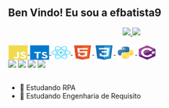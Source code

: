 ## Ben Vindo! Eu sou a efbatista9 
<div align="center">
  <a href="https://github.com/efbatista9">
  <img height="180em" src="https://github-readme-stats.vercel.app/api?username=efbatista9&show_icons=true&theme=red&include_all_commits=true&count_private=true"/>
  <img height="180em" src="https://github-readme-stats.vercel.app/api/top-langs/?username=efbatista9&layout=compact&langs_count=7&theme=red"/>
</div>
  
<div style="display: inline_block"><br>
  <img align="center" alt="efbatista9-Js" height="30" width="40" src="https://raw.githubusercontent.com/devicons/devicon/master/icons/javascript/javascript-plain.svg">
  <img align="center" alt="efbatista9-Ts" height="30" width="40" src="https://raw.githubusercontent.com/devicons/devicon/master/icons/typescript/typescript-plain.svg">
  <img align="center" alt="efbatista9-React" height="30" width="40" src="https://raw.githubusercontent.com/devicons/devicon/master/icons/react/react-original.svg">
  <img align="center" alt="efbatista9-HTML" height="30" width="40" src="https://raw.githubusercontent.com/devicons/devicon/master/icons/html5/html5-original.svg">
  <img align="center" alt="efbatista9-CSS" height="30" width="40" src="https://raw.githubusercontent.com/devicons/devicon/master/icons/css3/css3-original.svg">
  <img align="center" alt="efbatista9-Python" height="30" width="40" src="https://raw.githubusercontent.com/devicons/devicon/master/icons/python/python-original.svg">
  <img align="center" alt="efbatista9-Csharp" height="30" width="40" src="https://raw.githubusercontent.com/devicons/devicon/master/icons/csharp/csharp-original.svg"
       
</div>
  
<div> 
  <a href="https://www.instagram.com/edmilson857/" target="_blank"><img src="https://img.shields.io/badge/-Instagram-%23E4405F?style=for-the-badge&logo=instagram&logoColor=white" target="_blank"></a>
 <a href="https://discord.gg/bathack#5539" target="_blank"><img src="https://img.shields.io/badge/Discord-7289DA?style=for-the-badge&logo=discord&logoColor=white" target="_blank"></a> 
  <a href = "mailto:contatoedmilson.f.batista@gmail.com"><img src="https://img.shields.io/badge/-Gmail-%23333?style=for-the-badge&logo=gmail&logoColor=white" target="_blank"></a>
  <a href="https://www.linkedin.com/in/efbatista9/-45875016a" target="_blank"><img src="https://img.shields.io/badge/-LinkedIn-%230077B5?style=for-the-badge&logo=linkedin&logoColor=white" target="_blank"></a> 
 
</div>
 
  
  ##

- 🔭 Estudando RPA
- 🌱 Estudando Engenharia de Requisito

